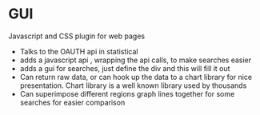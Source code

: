 # GUI

Javascript and CSS plugin for web pages

* Talks to the OAUTH api in statistical
* adds a javascript api , wrapping the api calls, to make searches easier
* adds a gui for searches, just define the div and this will fill it out
* Can return raw data, or can hook up the data to a chart library for nice presentation. 
  Chart library is a well known library used by thousands
* Can superimpose different regions graph lines together for some searches for easier comparison 